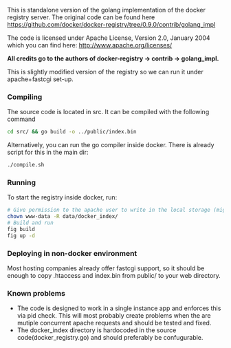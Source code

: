 This is standalone version of the golang implementation of the docker registry server.
The original code can be found here https://github.com/docker/docker-registry/tree/0.9.0/contrib/golang_impl

The code is licensed under Apache License, Version 2.0, January 2004 which you can find here:
http://www.apache.org/licenses/

**All credits go to the authors of docker-registry -> contrib -> golang_impl.**

This is slightly modified version of the registry so we can run it under apache+fastcgi set-up.

### Compiling
The source code is located in src. It can be compiled with the following command
``` bash
cd src/ && go build -o ../public/index.bin
```
Alternatively, you can run the go compiler inside docker. There is already script for this in the main dir:
``` bash
./compile.sh
```

### Running
To start the registry inside docker, run:
``` bash
# Give permission to the apache user to write in the local storage (might require sudo on some systems)
chown www-data -R data/docker_index/
# Build and run
fig build
fig up -d
```

### Deploying in non-docker environment
Most hosting companies already offer fastcgi support,
so it should be enough to copy .htaccess and index.bin from public/ to your web directory.

### Known problems
- The code is designed to work in a single instance app and enforces this via pid check.
  This will most probably create problems when the are mutiple concurrent apache
  requests and should be tested and fixed.
- The docker_index directory is hardocoded in the source code(docker_registry.go)
  and should preferably be confugurable.
